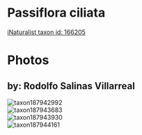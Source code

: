 
Passiflora ciliata
==================
  
[iNaturalist taxon id: 166205](https://www.inaturalist.org/taxa/166205)
# Photos

## by: Rodolfo Salinas Villarreal
  
![taxon187942992](https://inaturalist-open-data.s3.amazonaws.com/photos/201324302/medium.jpg)  
![taxon187943683](https://inaturalist-open-data.s3.amazonaws.com/photos/201326693/medium.jpg)  
![taxon187943930](https://inaturalist-open-data.s3.amazonaws.com/photos/201326900/medium.jpg)  
![taxon187944161](https://inaturalist-open-data.s3.amazonaws.com/photos/201327015/medium.jpg)